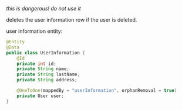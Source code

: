 *this is dangerous! do not use it*

deletes the user information row if the user is deleted.

user information entity:
```java
@Entity
@Data
public class UserInformation {
	@Id
	private int id;
	private String name;
	private String lastName;
	private String address;

	@OneToOne(mappedBy = "userInformation", orphanRemoval = true)
	private User user;
}
```